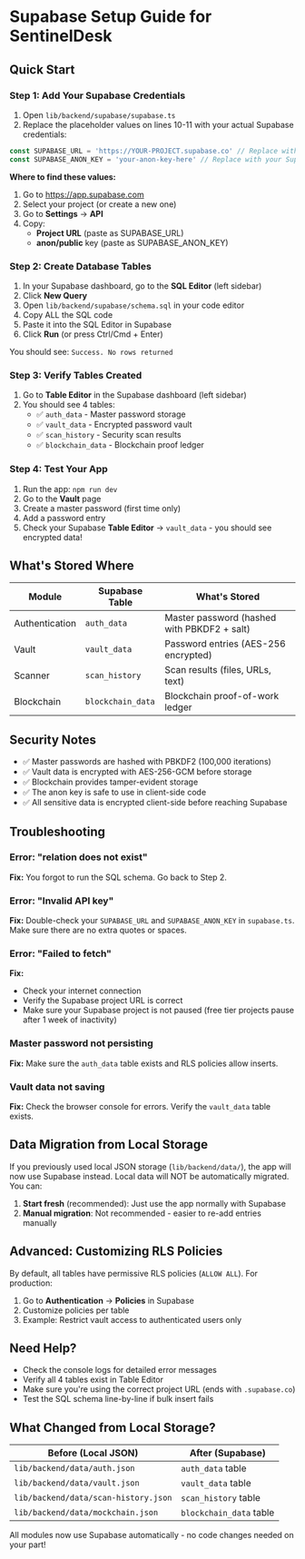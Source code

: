 # Supabase Setup Guide for SentinelDesk

## Quick Start

### Step 1: Add Your Supabase Credentials

1. Open `lib/backend/supabase/supabase.ts`
2. Replace the placeholder values on lines 10-11 with your actual Supabase credentials:

```typescript
const SUPABASE_URL = 'https://YOUR-PROJECT.supabase.co' // Replace with your Supabase project URL
const SUPABASE_ANON_KEY = 'your-anon-key-here' // Replace with your Supabase anon key
```

**Where to find these values:**
1. Go to https://app.supabase.com
2. Select your project (or create a new one)
3. Go to **Settings** → **API**
4. Copy:
   - **Project URL** (paste as SUPABASE_URL)
   - **anon/public** key (paste as SUPABASE_ANON_KEY)

### Step 2: Create Database Tables

1. In your Supabase dashboard, go to the **SQL Editor** (left sidebar)
2. Click **New Query**
3. Open `lib/backend/supabase/schema.sql` in your code editor
4. Copy ALL the SQL code
5. Paste it into the SQL Editor in Supabase
6. Click **Run** (or press Ctrl/Cmd + Enter)

You should see: `Success. No rows returned`

### Step 3: Verify Tables Created

1. Go to **Table Editor** in the Supabase dashboard (left sidebar)
2. You should see 4 tables:
   - ✅ `auth_data` - Master password storage
   - ✅ `vault_data` - Encrypted password vault
   - ✅ `scan_history` - Security scan results
   - ✅ `blockchain_data` - Blockchain proof ledger

### Step 4: Test Your App

1. Run the app: `npm run dev`
2. Go to the **Vault** page
3. Create a master password (first time only)
4. Add a password entry
5. Check your Supabase **Table Editor** → `vault_data` - you should see encrypted data!

## What's Stored Where

| Module | Supabase Table | What's Stored |
|--------|---------------|---------------|
| Authentication | `auth_data` | Master password (hashed with PBKDF2 + salt) |
| Vault | `vault_data` | Password entries (AES-256 encrypted) |
| Scanner | `scan_history` | Scan results (files, URLs, text) |
| Blockchain | `blockchain_data` | Blockchain proof-of-work ledger |

## Security Notes

- ✅ Master passwords are hashed with PBKDF2 (100,000 iterations)
- ✅ Vault data is encrypted with AES-256-GCM before storage
- ✅ Blockchain provides tamper-evident storage
- ✅ The anon key is safe to use in client-side code
- ✅ All sensitive data is encrypted client-side before reaching Supabase

## Troubleshooting

### Error: "relation does not exist"
**Fix:** You forgot to run the SQL schema. Go back to Step 2.

### Error: "Invalid API key"
**Fix:** Double-check your `SUPABASE_URL` and `SUPABASE_ANON_KEY` in `supabase.ts`. Make sure there are no extra quotes or spaces.

### Error: "Failed to fetch"
**Fix:**
- Check your internet connection
- Verify the Supabase project URL is correct
- Make sure your Supabase project is not paused (free tier projects pause after 1 week of inactivity)

### Master password not persisting
**Fix:** Make sure the `auth_data` table exists and RLS policies allow inserts.

### Vault data not saving
**Fix:** Check the browser console for errors. Verify the `vault_data` table exists.

## Data Migration from Local Storage

If you previously used local JSON storage (`lib/backend/data/`), the app will now use Supabase instead. Local data will NOT be automatically migrated. You can:

1. **Start fresh** (recommended): Just use the app normally with Supabase
2. **Manual migration**: Not recommended - easier to re-add entries manually

## Advanced: Customizing RLS Policies

By default, all tables have permissive RLS policies (`ALLOW ALL`). For production:

1. Go to **Authentication** → **Policies** in Supabase
2. Customize policies per table
3. Example: Restrict vault access to authenticated users only

## Need Help?

- Check the console logs for detailed error messages
- Verify all 4 tables exist in Table Editor
- Make sure you're using the correct project URL (ends with `.supabase.co`)
- Test the SQL schema line-by-line if bulk insert fails

## What Changed from Local Storage?

| Before (Local JSON) | After (Supabase) |
|---------------------|------------------|
| `lib/backend/data/auth.json` | `auth_data` table |
| `lib/backend/data/vault.json` | `vault_data` table |
| `lib/backend/data/scan-history.json` | `scan_history` table |
| `lib/backend/data/mockchain.json` | `blockchain_data` table |

All modules now use Supabase automatically - no code changes needed on your part!

